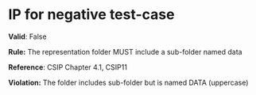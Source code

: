 # IP for negative test-case

**Valid**: False

**Rule:** The representation folder MUST include a sub-folder named data

**Reference**: CSIP Chapter 4.1, CSIP11

**Violation:** The folder includes sub-folder but is named DATA (uppercase)
